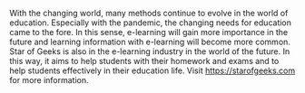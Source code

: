 With the changing world, many methods continue to evolve in the world of education. Especially with the pandemic, the changing needs for education came to the fore.
In this sense, e-learning will gain more importance in the future and learning information with e-learning will become more common. 
Star of Geeks is also in the e-learning industry in the world of the future.
In this way, it aims to help students with their homework and exams and to help students effectively in their education life. 
Visit https://starofgeeks.com for more information.

